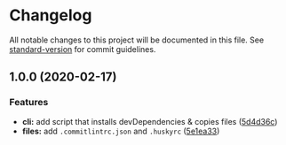 # Changelog

All notable changes to this project will be documented in this file. See [standard-version](https://github.com/conventional-changelog/standard-version) for commit guidelines.

## 1.0.0 (2020-02-17)


### Features

* **cli:** add script that installs devDependencies & copies files ([5d4d36c](https://github.com/remarkablemark/conventional-release-setup/commit/5d4d36cafa4b94a87d616eeb9603a807daf30260))
* **files:** add `.commitlintrc.json` and `.huskyrc` ([5e1ea33](https://github.com/remarkablemark/conventional-release-setup/commit/5e1ea33794b01fa82e42e5520e7bb17a77da2e98))
